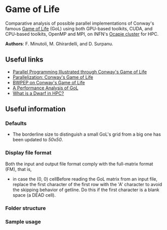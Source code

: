 # Game of Life

Comparative analysis of possible parallel implementations of Conway's famous [Game of Life](https://en.wikipedia.org/wiki/Conway%27s_Game_of_Life) (GoL) using both GPU-based toolkits, CUDA, and CPU-based toolkits, OpenMP and MPI, on INFN's [Ocapie cluster](https://web.ge.infn.it/calcolo/joomla/2-uncategorised/106-farm-hpc-ocapie) for HPC.

**Authors**: F. Minutoli, M. Ghirardelli, and D. Surpanu.

## Useful links

- [Parallel Programming Illustrated through Conway's Game of Life](https://tcpp.cs.gsu.edu/curriculum/?q=system/files/ch10.pdf)
- [Parallelization: Conway's Game of Life](http://www.shodor.org/media/content/petascale/materials/UPModules/GameOfLife/Life_Module_Document_pdf.pdf)
- [BWPEP on Conway's Game of Life](http://shodor.org/petascale/materials/UPModules/exercises/Game_of_Life/)
- [A Performance Analysis of GoL](https://arxiv.org/pdf/1209.4408.pdf)
- [What is a Dwarf in HPC?](https://www5.in.tum.de/lehre/vorlesungen/hpc/WS15/structured.pdf)

## Useful information

### Defaults

- The borderline size to distinguish a small GoL's grid from a big one has been updated to *50*x*50*.

 ### Display file format

 Both the input and output file format comply with the full-matrix format (FM), that is, 

- in case the (0, 0) cellBefore reading the GoL matrix from an input file,  replace the first character of the first row with the 'A' character to
  avoid the skipping behavior of getline. Do this if the first character is a blank space (a DEAD cell).

### Folder structure

### Sample usage